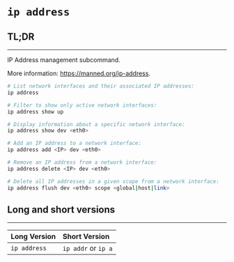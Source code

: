 # `ip address`


## **TL;DR**
---

IP Address management subcommand.

More information: <https://manned.org/ip-address>.

```sh
# List network interfaces and their associated IP addresses:
ip address

# Filter to show only active network interfaces:
ip address show up

# Display information about a specific network interface:
ip address show dev <eth0>

# Add an IP address to a network interface:
ip address add <IP> dev <eth0>

# Remove an IP address from a network interface:
ip address delete <IP> dev <eth0>

# Delete all IP addresses in a given scope from a network interface:
ip address flush dev <eth0> scope <global|host|link>
```



## Long and short versions
---


| Long Version | Short Version |
| :--- | :--- |
| `ip address`  | `ip addr` or `ip a` |
